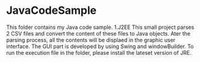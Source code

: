 # JavaCodeSample
This folder contains my Java code sample.
1.J2EE
  This small project parses 2 CSV files and convert the content of these files to Java objects. Ater the parsing process, all the contents will be displaed in the graphic user interface. The GUI part is developed by using Swing and windowBuilder.
  To run the execution file in the folder, please install the lateset version of JRE.
